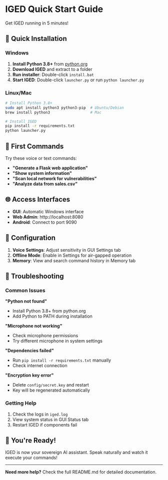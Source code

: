 # IGED Quick Start Guide

Get IGED running in 5 minutes!

## 🚀 Quick Installation

### Windows
1. **Install Python 3.8+** from [python.org](https://python.org)
2. **Download IGED** and extract to a folder
3. **Run installer**: Double-click `install.bat`
4. **Start IGED**: Double-click `launcher.py` or run `python launcher.py`

### Linux/Mac
```bash
# Install Python 3.8+
sudo apt install python3 python3-pip  # Ubuntu/Debian
brew install python3                  # Mac

# Install IGED
pip install -r requirements.txt
python launcher.py
```

## 🎯 First Commands

Try these voice or text commands:

- **"Generate a Flask web application"**
- **"Show system information"**
- **"Scan local network for vulnerabilities"**
- **"Analyze data from sales.csv"**

## 🌐 Access Interfaces

- **GUI**: Automatic Windows interface
- **Web Admin**: http://localhost:8080
- **Android**: Connect to port 9090

## 🔧 Configuration

1. **Voice Settings**: Adjust sensitivity in GUI Settings tab
2. **Offline Mode**: Enable in Settings for air-gapped operation
3. **Memory**: View and search command history in Memory tab

## 🚨 Troubleshooting

### Common Issues

**"Python not found"**
- Install Python 3.8+ from python.org
- Add Python to PATH during installation

**"Microphone not working"**
- Check microphone permissions
- Try different microphone in system settings

**"Dependencies failed"**
- Run `pip install -r requirements.txt` manually
- Check internet connection

**"Encryption key error"**
- Delete `config/secret.key` and restart
- Key will be regenerated automatically

### Getting Help

1. Check the logs in `iged.log`
2. View system status in GUI Status tab
3. Restart IGED if components fail

## 🎉 You're Ready!

IGED is now your sovereign AI assistant. Speak naturally and watch it execute your commands!

---

**Need more help?** Check the full README.md for detailed documentation. 
